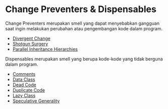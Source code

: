 # Change Preventers & Dispensables

Change Preventers merupakan smell yang dapat menyebabkan gangguan saat ingin melakukan perubahan atau pengembangan kode dalam program.
- [Divergent Change](change-preventers/divergent-change/README.md)
- [Shotgun Surgery]()
- [Parallel Inheritance Hierarchies]()


Dispensables merupakan smell yang berupa kode-kode yang tidak berguna dalam program.
- [Comments]()
- [Data Class]()
- [Dead Code]()
- [Duplicate Code]()
- [Lazy Class]()
- [Speculative Generality]()
